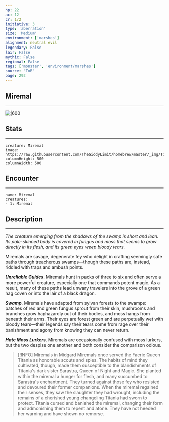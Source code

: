 ```yaml
---
hp: 22
ac: 12
cr: 1/2
initiative: 3
type: 'aberration'    
size: 'Medium'
environment: ['marshes']
alignment: neutral evil
legendary: False
lair: False
mythic: False
regional: False
tags: ['monster', 'environment/marshes']
source: "ToB"
page: 292
---
```


## Miremal
---

![|600](https://raw.githubusercontent.com/TheGiddyLimit/homebrew/master/_img/ToB/Miremal.webp)

## Stats
---

```statblock
creature: Miremal
image: https://raw.githubusercontent.com/TheGiddyLimit/homebrew/master/_img/ToB/token/Miremal.png
columnHeight: 500
columnWidth: 500
```

## Encounter
---

```encounter-table
name: Miremal
creatures:
- 1: Miremal
```

## Description
---
_The creature emerging from the shadows of the swamp is short and lean. Its pale-skinned body is covered in fungus and moss that seems to grow directly in its flesh, and its green eyes weep bloody tears._

Miremals are savage, degenerate fey who delight in crafting seemingly safe paths through treacherous swamps—though these paths are, instead, riddled with traps and ambush points.

**_Unreliable Guides_**. Miremals hunt in packs of three to six and often serve a more powerful creature, especially one that commands potent magic. As a result, many of these paths lead unwary travelers into the grove of a green hag coven or into the lair of a black dragon.

**_Swamp_**. Miremals have adapted from sylvan forests to the swamps: patches of red and green fungus sprout from their skin, mushrooms and branches grow haphazardly out of their bodies, and moss hangs from beneath their arms. Their eyes are forest green and are perpetually wet with bloody tears—their legends say their tears come from rage over their banishment and agony from knowing they can never return.

**_Hate Moss Lurkers_**. Miremals are occasionally confused with moss lurkers, but the two despise one another and both consider the comparison odious.

> [!INFO] Miremals in Midgard
>Miremals once served the Faerie Queen Titania as honorable scouts and spies. The habits of mind they cultivated, though, made them susceptible to the blandishments of Titania's dark sister Sarastra, Queen of Night and Magic. She planted within the miremal a hunger for flesh, and many succumbed to Sarastra's enchantment. They turned against those fey who resisted and devoured their former companions.
>When the miremal regained their senses, they saw the slaughter they had wrought, including the remains of a cherished young changeling Titania had sworn to protect. Titania cursed and banished the miremal, changing their form and admonishing them to repent and atone. They have not heeded her warning and have shown no remorse.






